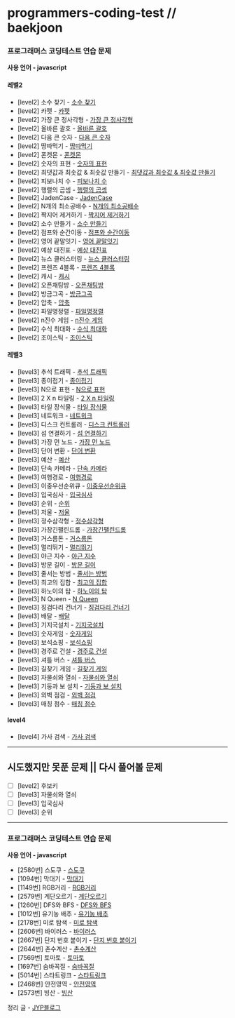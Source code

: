 # programmers-coding-test // baekjoon

### 프로그래머스 코딩테스트 연습 문제

**사용 언어 - javascript**

#### 레벨2

- [level2] 소수 찾기 - [소수 찾기](https://juyoungpark718.github.io/posts/26)
- [level2] 카펫 - [카펫](https://juyoungpark718.github.io/posts/2)
- [level2] 가장 큰 정사각형 - [가장 큰 정사각형](https://juyoungpark718.github.io/posts/3)
- [level2] 올바른 괄호 - [올바른 괄호](https://juyoungpark718.github.io/posts/4)
- [level2] 다음 큰 숫자 - [다음 큰 숫자](https://juyoungpark718.github.io/posts/5)
- [level2] 땅따먹기 - [땅따먹기](https://juyoungpark718.github.io/posts/6)
- [level2] 폰켓몬 - [폰켓몬](https://juyoungpark718.github.io/posts/8)
- [level2] 숫자의 표현 - [숫자의 표현](https://juyoungpark718.github.io/posts/9)
- [level2] 최댓값과 최솟값 & 최솟값 만들기 - [최댓값과 최솟값 & 최솟값 만들기](https://juyoungpark718.github.io/posts/11)
- [level2] 피보나치 수 - [피보나치 수](https://juyoungpark718.github.io/posts/12)
- [level2] 행렬의 곱셈 - [행렬의 곱셈](https://juyoungpark718.github.io/posts/13)
- [level2] JadenCase - [JadenCase](https://juyoungpark718.github.io/posts/14)
- [level2] N개의 최소공배수 - [N개의 최소공배수](https://juyoungpark718.github.io/posts/15)
- [level2] 짝지어 제거하기 - [짝지어 제거하기](https://juyoungpark718.github.io/posts/16)
- [level2] 소수 만들기 - [소수 만들기](https://juyoungpark718.github.io/posts/17)
- [level2] 점프와 순간이동 - [점프와 순간이동](https://juyoungpark718.github.io/posts/18)
- [level2] 영어 끝말잇기 - [영어 끝말잇기](https://juyoungpark718.github.io/posts/19)
- [level2] 예상 대진표 - [예상 대진표](https://juyoungpark718.github.io/posts/20)
- [level2] 뉴스 클러스터링 - [뉴스 클러스터링](https://juyoungpark718.github.io/posts/22)
- [level2] 프렌즈 4블록 - [프렌즈 4블록](https://juyoungpark718.github.io/posts/23)
- [level2] 캐시 - [캐시](https://juyoungpark718.github.io/posts/24)
- [level2] 오픈채팅방 - [오픈채팅방](https://juyoungpark718.github.io/posts/25)
- [level2] 방금그곡 - [방금그곡](https://juyoungpark718.github.io/posts/27)
- [level2] 압축 - [압축](https://juyoungpark718.github.io/posts/28)
- [level2] 파일명정렬 - [파일명정렬](https://juyoungpark718.github.io/posts/29)
- [level2] n진수 게임 - [n진수 게임](https://juyoungpark718.github.io/posts/30)
- [level2] 수식 최대화 - [수식 최대화](https://juyoungpark718.github.io/posts/64)
- [level2] 조이스틱 - [조이스틱](https://juyoungpark718.github.io/posts/68)

#### 레벨3

- [level3] 추석 트래픽 - [추석 트래픽](https://juyoungpark718.github.io/posts/31)
- [level3] 종이접기 - [종이접기](https://juyoungpark718.github.io/posts/32)
- [level3] N으로 표현 - [N으로 표현](https://juyoungpark718.github.io/posts/33)
- [level3] 2 X n 타일링 - [2 X n 타일링](https://juyoungpark718.github.io/posts/34)
- [level3] 타일 장식물 - [타일 장식물](https://juyoungpark718.github.io/posts/35)
- [level3] 네트워크 - [네트워크](https://juyoungpark718.github.io/posts/36)
- [level3] 디스크 컨트롤러 - [디스크 컨트롤러](https://juyoungpark718.github.io/posts/37)
- [level3] 섬 연결하기 - [섬 연결하기](https://juyoungpark718.github.io/posts/38)
- [level3] 가장 먼 노드 - [가장 먼 노드](https://juyoungpark718.github.io/posts/39)
- [level3] 단어 변환 - [단어 변환](https://juyoungpark718.github.io/posts/40)
- [level3] 예산 - [예산](https://juyoungpark718.github.io/posts/41)
- [level3] 단속 카메라 - [단속 카메라](https://juyoungpark718.github.io/posts/42)
- [level3] 여행경로 - [여행경로](https://juyoungpark718.github.io/posts/43)
- [level3] 이중우선순위큐 - [이중우선순위큐](https://juyoungpark718.github.io/posts/44)
- [level3] 입국심사 - [입국심사](https://juyoungpark718.github.io/posts/45)
- [level3] 순위 - [순위](https://juyoungpark718.github.io/posts/46)
- [level3] 저울 - [저울](https://juyoungpark718.github.io/posts/47)
- [level3] 정수삼각형 - [정수삼각형](https://juyoungpark718.github.io/posts/48)
- [level3] 가장긴팰린드롬 - [가장긴팰린드롬](https://juyoungpark718.github.io/posts/49)
- [level3] 거스름돈 - [거스름돈](https://juyoungpark718.github.io/posts/50)
- [level3] 멀리뛰기 - [멀리뛰기](https://juyoungpark718.github.io/posts/51)
- [level3] 야근 지수 - [야근 지수](https://juyoungpark718.github.io/posts/52)
- [level3] 방문 길이 - [방문 길이](https://juyoungpark718.github.io/posts/53)
- [level3] 줄서는 방법 - [줄서는 방법](https://juyoungpark718.github.io/posts/54)
- [level3] 최고의 집합 - [최고의 집합](https://juyoungpark718.github.io/posts/56)
- [level3] 하노이의 탑 - [하노이의 탑](https://juyoungpark718.github.io/posts/57)
- [level3] N Queen - [N Queen](https://juyoungpark718.github.io/posts/58)
- [level3] 징검다리 건너기 - [징검다리 건너기](https://juyoungpark718.github.io/posts/59)
- [level3] 배달 - [배달](https://juyoungpark718.github.io/posts/60)
- [level3] 기지국설치 - [기지국설치](https://juyoungpark718.github.io/posts/61)
- [level3] 숫자게임 - [숫자게임](https://juyoungpark718.github.io/posts/62)
- [level3] 보석쇼핑 - [보석쇼핑](https://juyoungpark718.github.io/posts/63)
- [level3] 경주로 건설 - [경주로 건설](https://juyoungpark718.github.io/posts/65)
- [level3] 셔틀 버스 - [셔틀 버스](https://juyoungpark718.github.io/posts/66)
- [level3] 길찾기 게임 - [길찾기 게임](https://juyoungpark718.github.io/posts/67)
- [level3] 자물쇠와 열쇠 - [자물쇠와 열쇠](https://juyoungpark718.github.io/posts/73)
- [level3] 기둥과 보 설치 - [기둥과 보 설치](https://juyoungpark718.github.io/posts/74)
- [level3] 외벽 점검 - [외벽 점검](https://juyoungpark718.github.io/posts/75)
- [level3] 매칭 점수 - [매칭 점수](https://juyoungpark718.github.io/posts/76)

#### level4

- [level4] 가사 검색 - [가사 검색](https://juyoungpark718.github.io/posts/70)

---

## 시도했지만 못푼 문제 || 다시 풀어볼 문제

- [ ] [level2] 후보키
- [ ] [level3] 자물쇠와 열쇠
- [ ] [level3] 입국심사
- [ ] [level3] 순위

---

### 프로그래머스 코딩테스트 연습 문제

**사용 언어 - javascript**

- [2580번] 스도쿠 - [스도쿠](https://juyoungpark718.github.io/posts/55)
- [1094번] 막대기 - [막대기](https://juyoungpark718.github.io/posts/69)
- [1149번] RGB거리 - [RGB거리](https://juyoungpark718.github.io/posts/71)
- [2579번] 계단오르기 - [계단오르기](https://juyoungpark718.github.io/posts/72)
- [1260번] DFS와 BFS - [DFS와 BFS](https://juyoungpark718.github.io/posts/77)
- [1012번] 유기농 배추 - [유기농 배추](https://juyoungpark718.github.io/posts/78)
- [2178번] 미로 탐색 - [미로 탐색](https://juyoungpark718.github.io/posts/79)
- [2606번] 바이러스 - [바이러스](https://juyoungpark718.github.io/posts/80)
- [2667번] 단지 번호 붙이기 - [단지 번호 붙이기](https://juyoungpark718.github.io/posts/81)
- [2644번] 촌수계산 - [촌수계산](https://juyoungpark718.github.io/posts/82)
- [7569번] 토마토 - [토마토](https://juyoungpark718.github.io/posts/83)
- [1697번] 숨바꼭질 - [숨바꼭질](https://juyoungpark718.github.io/posts/84)
- [5014번] 스타트링크 - [스타트링크](https://juyoungpark718.github.io/posts/85)
- [2468번] 안전영역 - [안전영역](https://juyoungpark718.github.io/posts/86)
- [2573번] 빙산 - [빙산](https://juyoungpark718.github.io/posts/87)

정리 글 - [JYP블로그](https://juyoungpark718.github.io)
